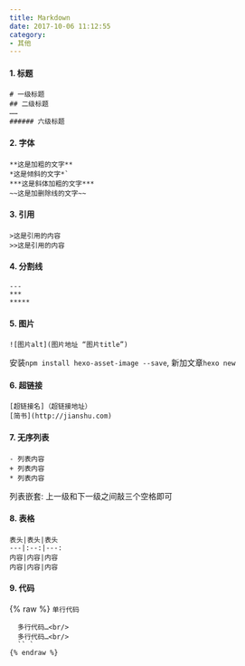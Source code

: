 ```yaml
---
title: Markdown
date: 2017-10-06 11:12:55
category:
- 其他
---
```

#### 1. 标题
```
# 一级标题
## 二级标题
……
###### 六级标题
```

#### 2. 字体
```
**这是加粗的文字**
*这是倾斜的文字*`
***这是斜体加粗的文字***
~~这是加删除线的文字~~
```

#### 3. 引用
```
>这是引用的内容
>>这是引用的内容
```
 

#### 4. 分割线
```
---
***
*****
```

#### 5. 图片
```
![图片alt](图片地址 “图片title”)
```
安装`npm install hexo-asset-image --save`, 新加文章`hexo new `

#### 6. 超链接
```
[超链接名]（超链接地址）
[简书](http://jianshu.com)
```

#### 7. 无序列表
```
- 列表内容
+ 列表内容
* 列表内容
```

列表嵌套: 上一级和下一级之间敲三个空格即可

#### 8. 表格
```
表头|表头|表头
---|:--:|---:
内容|内容|内容
内容|内容|内容
```

#### 9. 代码
{% raw %}
`单行代码`<br/>
```<br/>
  多行代码…<br/>
  多行代码…<br/>
  `` `
{% endraw %}




